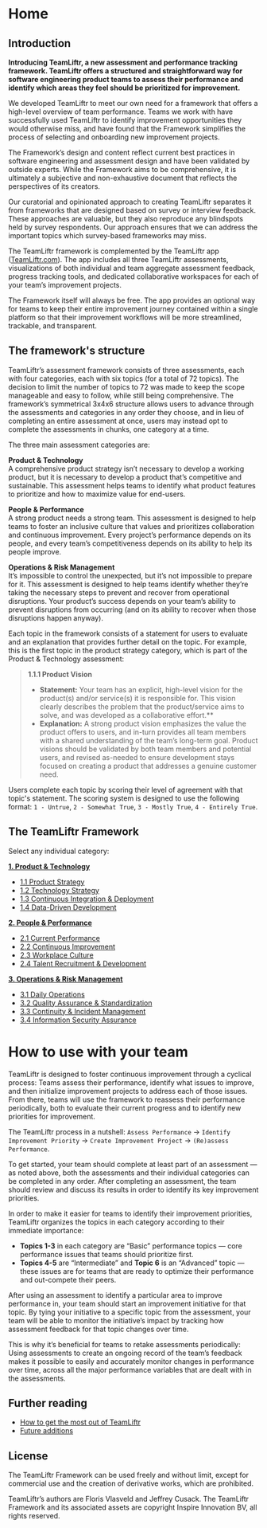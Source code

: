 # Home

## Introduction

**Introducing TeamLiftr, a new assessment and performance tracking framework. TeamLiftr offers a structured and straightforward way for software engineering product teams to assess their performance and identify which areas they feel should be prioritized for improvement.**

We developed TeamLiftr to meet our own need for a framework that offers a high-level overview of team performance. Teams we work with have successfully used TeamLiftr to identify improvement opportunities they would otherwise miss, and have found that the Framework simplifies the process of selecting and onboarding new improvement projects. 

The Framework’s design and content reflect current best practices in software engineering and assessment design and have been validated by outside experts. While the Framework aims to be comprehensive, it is ultimately a subjective and non-exhaustive document that reflects the perspectives of its creators. 

Our curatorial and opinionated approach to creating TeamLiftr separates it from frameworks that are designed based on survey or interview feedback. These approaches are valuable, but they also reproduce any blindspots held by survey respondents. Our approach ensures that we can address the important topics which survey-based frameworks may miss. 

The TeamLiftr framework is complemented by the TeamLiftr app ([TeamLiftr.com](https://teamliftr.com)). The app includes all three TeamLiftr assessments, visualizations of both individual and team aggregate assessment feedback, progress tracking tools, and dedicated collaborative workspaces for each of your team’s improvement projects. 

The Framework itself will always be free. The app provides an optional way for teams to keep their entire improvement journey contained within a single platform so that their improvement workflows will be more streamlined, trackable, and transparent.

## The framework's structure
TeamLiftr’s assessment framework consists of three assessments, each with four categories, each with six topics (for a total of 72 topics). The decision to limit the number of topics to 72 was made to keep the scope manageable and easy to follow, while still being comprehensive. The framework’s symmetrical 3x4x6 structure allows users to advance through the assessments and categories in any order they choose, and in lieu of completing an entire assessment at once, users may instead opt to complete the assessments in chunks, one category at a time.   

The three main assessment categories are:

**Product & Technology**      
A comprehensive product strategy isn’t necessary to develop a working product, but it is necessary to develop a product that’s competitive and sustainable. This assessment helps teams to identify what product features to prioritize and how to maximize value for end-users. 

**People & Performance**     
A strong product needs a strong team. This assessment is designed to help teams to foster an inclusive culture that values and prioritizes collaboration and continuous improvement. Every project’s performance depends on its people, and every team’s competitiveness depends on its ability to help its people improve.  

**Operations & Risk Management**     
It’s impossible to control the unexpected, but it’s not impossible to prepare for it. This assessment is designed to help teams identify whether they’re taking the necessary steps to prevent and recover from operational disruptions. Your product’s success depends on your team’s ability to prevent disruptions from occurring (and on its ability to recover when those disruptions happen anyway).

Each topic in the framework consists of a statement for users to evaluate and an explanation that provides further detail on the topic. For example, this is the first topic in the product strategy category, which is part of the Product & Technology assessment:

> **1.1.1 Product Vision**
>    - **Statement:** Your team has an explicit, high-level vision for the product(s) and/or service(s) it is responsible for. This vision clearly describes the problem that the product/service aims to solve, and was developed as a collaborative effort.**
>    - **Explanation:** A strong product vision emphasizes the value the product offers to users, and in-turn provides all team members with a shared understanding of the team’s long-term goal. Product visions should be validated by both team members and potential users, and revised as-needed to ensure development stays focused on creating a product that addresses a genuine customer need.

Users complete each topic by scoring their level of agreement with that topic's statement. The scoring system is designed to use the following format: `1 - Untrue`, `2 - Somewhat True`, `3 - Mostly True`, `4 - Entirely True`.

## The TeamLiftr Framework
Select any individual category: 

**[1. Product & Technology](product_and_technology/README.md)**
   - [1.1 Product Strategy](product_and_technology/PRODUCT_STRATEGY.md)
   - [1.2 Technology Strategy](product_and_technology/TECHNOLOGY_STRATEGY.md)
   - [1.3 Continuous Integration & Deployment](product_and_technology/CONTINUOUS_INTEGRATION_AND_DEPLOYMENT.md)
   - [1.4 Data-Driven Development](product_and_technology/DATA-DRIVEN_DEVELOPMENT.md)

**[2. People & Performance](people_and_performance/README.md)**
   - [2.1 Current Performance](people_and_performance/CURRENT_PERFORMANCE.md)
   - [2.2 Continuous Improvement](people_and_performance/CONTINUOUS_IMPROVEMENT.md)
   - [2.3 Workplace Culture](people_and_performance/WORKPLACE_CULTURE.md)
   - [2.4 Talent Recruitment & Development](people_and_performance/TALENT_RECRUITMENT_AND_DEVELOPMENT.md)

**[3. Operations & Risk Management](operations_and_risk_management/README.md)**
   - [3.1 Daily Operations](operations_and_risk_management/DAILY_OPERATIONS.md)
   - [3.2 Quality Assurance & Standardization](operations_and_risk_management/QUALITY_ASSURANCE_AND_STANDARDIZATION.md)
   - [3.3 Continuity & Incident Management](operations_and_risk_management/CONTINUITY_AND_INCIDENT_MANAGEMENT.md)
   - [3.4 Information Security Assurance](operations_and_risk_management/INFORMATION_SECURITY_ASSURANCE.md)

# How to use with your team
TeamLiftr is designed to foster continuous improvement through a cyclical process: Teams assess their performance, identify what issues to improve, and then initialize improvement projects to address each of those issues. From there, teams will use the framework to reassess their performance periodically, both to evaluate their current progress and to identify new priorities for improvement. 

The TeamLiftr process in a nutshell: `Assess Performance` → `Identify Improvement Priority` → `Create Improvement Project` → `(Re)assess Performance`. 

To get started, your team should complete at least part of an assessment — as noted above, both the assessments and their individual categories can be completed in any order. After completing an assessment, the team should review and discuss its results in order to identify its key improvement priorities. 

In order to make it easier for teams to identify their improvement priorities, TeamLiftr organizes the topics in each category according to their immediate importance:

   - **Topics 1-3** in each category are “Basic” performance topics — core performance issues that teams should prioritize first. 
   - **Topics 4-5** are “Intermediate” and **Topic 6** is an “Advanced” topic — these issues are for teams that are ready to optimize their performance and out-compete their peers. 

After using an assessment to identify a particular area to improve performance in, your team should start an improvement initiative for that topic. By tying your initiative to a  specific topic from the assessment, your team will be able to monitor the initiative’s impact by tracking how assessment feedback for that topic changes over time.

This is why it’s beneficial for teams to retake assessments periodically: Using assessments to create an ongoing record of the team’s feedback makes it possible to easily and accurately monitor changes in performance over time, across all the major performance variables that are dealt with in the assessments. 

## Further reading
- [How to get the most out of TeamLiftr](MAXIMIZE_IMPACT.md)
- [Future additions](FUTURE_ADDITIONS.md)

## License
The TeamLiftr Framework can be used freely and without limit, except for commercial use and the creation of derivative works, which are prohibited.       
      
TeamLiftr’s authors are Floris Vlasveld and Jeffrey Cusack. The TeamLiftr Framework and its associated assets are copyright Inspire Innovation BV, all rights reserved. 
